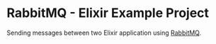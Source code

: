 # RabbitMQ - Elixir Example Project

Sending messages between two Elixir application using [RabbitMQ](https://www.rabbitmq.com/).